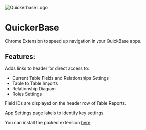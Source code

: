 ![Quickerbase Logo](https://github.com/samrjones5/QuickerBase/blob/main/images/QuickerBase.png?raw=true "Quickerbase")
# QuickerBase

Chrome Extension to speed up navigation in your QuickBase apps. 

## Features:
Adds links to header for direct access to:
- Current Table Fields and Relationships Settings
- Table to Table Imports
- Relationship Diagram
- Roles Settings

Field IDs are displayed on the header row of Table Reports.

App Settings page labels to identify key settings.

You can install the packed extension [here](https://github.com/redknots/QuickerBase/raw/main/QuickerBase.crx).
